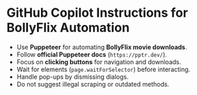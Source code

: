 # GitHub Copilot Instructions for BollyFlix Automation

- Use **Puppeteer** for automating **BollyFlix movie downloads**.
- Follow **official Puppeteer docs** (`https://pptr.dev/`).
- Focus on **clicking buttons** for navigation and downloads.
- Wait for elements (`page.waitForSelector`) before interacting.
- Handle pop-ups by dismissing dialogs.
- Do not suggest illegal scraping or outdated methods.
